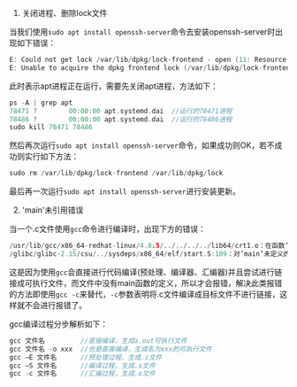 1. 关闭进程、删除lock文件

当我们使用`sudo apt install openssh-server`命令去安装openssh-server时出现如下错误：

```c
E: Could not get lock /var/lib/dpkg/lock-frontend - open (11: Resource temporarily unavailable)
E: Unable to acquire the dpkg frontend lock (/var/lib/dpkg/lock-frontend), is another process using it?
```

此时表示apt进程正在运行，需要先关闭apt进程，方法如下：

```c
ps -A | grep apt
78471 ?        00:00:00 apt.systemd.dai  //运行的78471进程
78486 ?        00:00:00 apt.systemd.dai  //运行的78486进程
sudo kill 78471 78486
```

然后再次运行`sudo apt install openssh-server`命令，如果成功则OK，若不成功则实行如下方法：

```c
sudo rm /var/lib/dpkg/lock-frontend /var/lib/dpkg/lock
```

最后再一次运行`sudo apt install openssh-server`进行安装更新。

2. 'main'未引用错误

当一个.c文件使用`gcc`命令进行编译时，出现下方的错误：
```c
/usr/lib/gcc/x86_64-redhat-linux/4.8.5/../../../../lib64/crt1.o：在函数‘_start’中：
/glibc/glibc-2.15/csu/../sysdeps/x86_64/elf/start.S:109：对‘main’未定义的引用
```

这是因为使用`gcc`会直接进行代码编译(预处理、编译器、汇编器)并且尝试进行链接成可执行文件，而文件中没有main函数的定义，所以才会报错，解决此类报错的方法即使用`gcc -c`来替代，`-c`参数表明将.c文件编译成目标文件不进行链接，这样就不会进行报错了。

gcc编译过程分步解析如下：

```c
gcc 文件名         //直接编译，生成a.out可执行文件
gcc 文件名 -o xxx  //也是直接编译，生成名为xxx的可执行文件
gcc –E 文件名      //预处理过程，生成.i文件
gcc –S 文件名      //编译过程，生成.s文件
gcc -c 文件名      //汇编过程，生成.o文件
```
